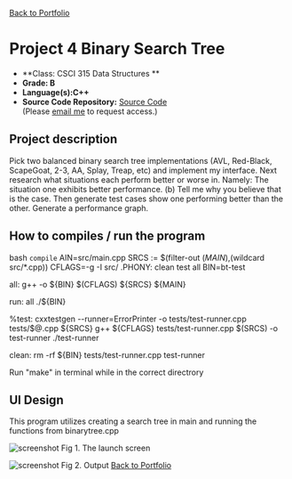 [Back to Portfolio](./index.md)

Project 4 Binary Search Tree
===============

-   **Class: CSCI 315 Data Structures ** 
-   **Grade: B**
-   **Language(s):C++**
-   **Source Code Repository:** [Source Code](https://github.com/Malik526/SearchTree_SrcCode.git)  
    (Please [email me](mailto:mmstewart@csustudent.net) to request access.)

## Project description
Pick two balanced binary search tree implementations (AVL, Red-Black, ScapeGoat, 2-3, AA,
Splay, Treap, etc) and implement my interface.
Next research what situations each perform better or worse in. Namely:
The situation one exhibits better performance. (b) Tell me why you believe that is the case.
Then generate test cases show one performing better than the other. Generate a performance graph.
## How to compiles / run the program

bash
```compile```
AIN=src/main.cpp
SRCS := $(filter-out $(MAIN),$(wildcard src/*.cpp))
CFLAGS=-g -I src/
.PHONY: clean test all
BIN=bt-test

all:
	g++ -o ${BIN} $(CFLAGS) ${SRCS} ${MAIN}

run: all
	./${BIN}

%test:
	cxxtestgen --runner=ErrorPrinter -o tests/test-runner.cpp tests/$@.cpp ${SRCS}
	g++ ${CFLAGS} tests/test-runner.cpp $(SRCS) -o test-runner
	./test-runner

clean:
	rm -rf ${BIN} tests/test-runner.cpp test-runner

Run "make" in terminal while in the correct directrory


## UI Design
This program utilizes creating a search tree in main and running the functions from binarytree.cpp

![screenshot](images/Input.png)
Fig 1. The launch screen

![screenshot](images/Output.png)
Fig 2. Output
[Back to Portfolio](./index.md)

